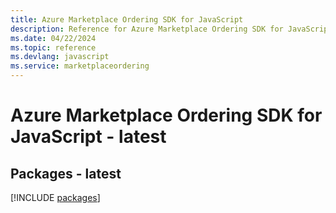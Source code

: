 ```yaml
---
title: Azure Marketplace Ordering SDK for JavaScript
description: Reference for Azure Marketplace Ordering SDK for JavaScript
ms.date: 04/22/2024
ms.topic: reference
ms.devlang: javascript
ms.service: marketplaceordering
---
```

# Azure Marketplace Ordering SDK for JavaScript - latest
## Packages - latest
[!INCLUDE [packages](marketplace-ordering-index.md)]